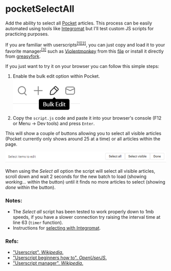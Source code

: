 # pocketSelectAll
Add the ability to select all [Pocket](https://app.getpocket.com/) articles. This process can be easily automated using tools like [Integromat](https://www.integromat.com/) but I'll test custom JS scripts for practicing purposes.

If you are familiar with userscripts<sup><a href="u1">[1]</a></sup><sup><a href="u2">[2]</a></sup>, you can just copy and load it to your favorite manager<sup><a href="u3">[3]</a></sup> such as [Violentmonkey](https://violentmonkey.github.io/) from this [file](vm_pocketSelectAll.js) or install it directly from [greasyfork](https://greasyfork.org/en/scripts/412592-pocketselectall).

If you just want to try it on your browser you can follow this simple steps:

1. Enable the bulk edit option within Pocket.<br>
		![bulk edit button image](images/bulk_edit.png)
2. Copy the `script.js` code and paste it into your browser's console (F12 or Menu -> Dev tools) and press `Enter`.
   
This will show a couple of buttons allowing you to select all visible articles (Pocket currently only shows around 25 at a time) or all articles within the page. 

![Select visible button screenshot](images/buttons.png)

When using the *Select all* option the script will select all visible articles, scroll down and wait 2 seconds for the new batch to load (showing *working...* within the button) until it finds no more articles to select (showing *done* within the button).

### Notes:
- The *Select all* script has been tested to work properly down to 1mb speeds, if you have a slower connection try raising the interval time at line 63 (`timer` function).
- Instructions for [selecting with Integromat](./integromat.md).
  
### Refs:
- <a name='u1' href="https://en.wikipedia.org/wiki/Userscript">"Userscript". *Wikipedia*.</a>
- <a name='u2' href="https://openuserjs.org/about/Userscript-Beginners-HOWTO">"Userscript beginners how to". *OpenUserJS*.</a>
- <a name='u3' href="https://en.wikipedia.org/wiki/Userscript_manager">"Userscript manager". *Wikipedia*.</a>
